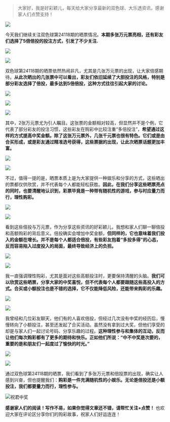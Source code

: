 > 大家好，我是好彩颖儿，每天给大家分享最新的双色球、大乐透资讯，感谢家人们点赞支持！


![](https://cdn.jsdelivr.net/gh/wangwenjie1314/PicCDN/2024-7-11/1720660897499-image.png)


今天我们继续关注双色球第24118期的晒票情况。**本期多张万元票亮相，还有彩友们选择了5倍倍投的投注方式，引发了不少关注.**


![](https://cdn.jsdelivr.net/gh/wangwenjie1314/PicCDN/2024-10-15/1728964689092-image.png)

![](https://cdn.jsdelivr.net/gh/wangwenjie1314/PicCDN/2024-10-15/1728964704978-image.png)


双色球第24118期的晒票依然热闹非凡，尤其是几张万元票的出现，让大家倍感期待。**从此次晒出的几张票中可以看出，彩友们依旧延续了大胆投注的风格，特别是部分彩友选择了倍投，最多达到5倍倍投，这种方式往往引起大家的讨论。**


![](https://cdn.jsdelivr.net/gh/wangwenjie1314/PicCDN/2024-10-15/1728964718618-image.png)

![](https://cdn.jsdelivr.net/gh/wangwenjie1314/PicCDN/2024-10-15/1728964712070-image.png)

![](https://cdn.jsdelivr.net/gh/wangwenjie1314/PicCDN/2024-10-15/1728964725711-image.png)



其中，2张万元票尤为引人瞩目。这张票的金额相对较高，但显然并不是个例，它代表了部分彩友的投注习惯，这些彩友在购彩中比较注重“多倍投注”，**希望通过这样的方式提高中奖金额。除了这张万元票外，几张千元票也很有特色。它们或是由合买形成，或是彩友通过精准选号获得，这些票据的出现，让此次晒票话题更加丰富。**


![](https://cdn.jsdelivr.net/gh/wangwenjie1314/PicCDN/2024-10-15/1728964732787-image.png)


![](https://cdn.jsdelivr.net/gh/wangwenjie1314/PicCDN/2024-10-15/1728964850129-image.png)


不过，值得一提的是，晒票本质上是为大家提供一种娱乐和分享的方式，这些晒出的票都仅供欣赏，并不代表每个人都能轻松获胜。**因此，在我们分享这些晒票亮点的同时，也要清醒地认识到，彩票毕竟是一种带有随机性的游戏，参与时应量力而行，理性购彩。**


![](https://cdn.jsdelivr.net/gh/wangwenjie1314/PicCDN/2024-10-15/1728964765500-image.png)

![](https://cdn.jsdelivr.net/gh/wangwenjie1314/PicCDN/2024-10-15/1728964759082-image.png)



看到这些倍投与万元票，作为分享这些资讯的好彩颖儿，我想和家人们聊一聊倍投和高额购彩的背后意义。倍投确实会增加中奖金额，**但同样的，它也意味着我们投入的金额在增长。并不是每个人都适合倍投，有些彩友抱着“多投多得”的心态，反而容易陷入过度投入的局面，最终导致经济上的负担。**


![](https://cdn.jsdelivr.net/gh/wangwenjie1314/PicCDN/2024-10-15/1728964861637-image.png)


![](https://cdn.jsdelivr.net/gh/wangwenjie1314/PicCDN/2024-10-15/1728964786877-image.png)



我一直强调理性购彩，尤其是面对这些高额投注时，更要保持清醒的头脑。**我们可以欣赏这些晒票，分享大家的中奖喜悦，但不代表每个人都要跟随这些高投入的方式。合买或小额投注也是不错的选择，它不仅能降低风险，还能带来购彩的乐趣。**


![](https://cdn.jsdelivr.net/gh/wangwenjie1314/PicCDN/2024-10-15/1728964812688-image.png)

![](https://cdn.jsdelivr.net/gh/wangwenjie1314/PicCDN/2024-10-15/1728964839596-image.png)


我曾经和几位彩友聊天，他们有的人喜欢倍投，但经过几次没有中奖的经历后，慢慢转向了小额投注，甚至还发起了合买活动。虽然没有拿到过大奖，但他们享受的却是与家人们一起讨论号码、分享乐趣的过程。**这种理性参与和集体的互动，反而让他们每次购彩都有了更多的期待和快乐。正如他们所说：“中不中奖是次要的，重要的是和朋友们一起度过了愉快的时光。”**

![](https://cdn.jsdelivr.net/gh/wangwenjie1314/PicCDN/2024-10-15/1728964831119-image.png)

![](https://cdn.jsdelivr.net/gh/wangwenjie1314/PicCDN/2024-10-15/1728964823887-image.png)


通过双色球第24118期的晒票，我们看到了多张万元票和倍投票的出现，确实让人感到兴奋，但也提醒我们：**购彩是一件充满随机性的小娱乐。无论是倍投还是小额投注，我们都要量力而行，理性参与。**


![祝君中奖](https://cdn.jsdelivr.net/gh/wangwenjie1314/PicCDN/2024-10-15/1728965202700-image.png)


**感谢家人们的阅读！写作不易，如果你觉得文章还不错，请帮忙关注+点赞！** 也欢迎大家在评论区分享你们的购彩故事，祝家人们好运连连！


